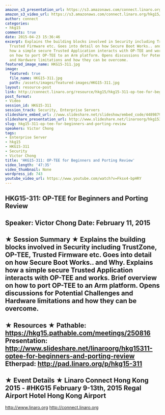 ```yaml
---
amazon_s3_presentation_url: https://s3.amazonaws.com/connect.linaro.org/hkg15/Videos/02-11-Wednesday/HKG15-311.pdf
amazon_s3_video_url: https://s3.amazonaws.com/connect.linaro.org/hkg15/Videos/02-11-Wednesday/HKG15-311+OP-TEE+for+Beginners+and+Porting+Review.mp4
author: connect
categories:
- hkg15
comments: true
date: 2015-04-23 15:36:46
excerpt: Explains the building blocks involved in Security including TrustZone, OP-TEE,
  Trusted Firmware etc. Goes into detail on how Secure Boot Works.. and Why. Explains
  how a simple secure Trusted Application interacts with OP-TEE and works. Brief overview
  on how to port OP-TEE to an Arm platform. Opens discussions for Potential Challenges
  and Hardware limitations and how they can be overcome.
featured_image_name: HKG15-311.jpg
image:
  featured: true
  file_name: HKG15-311.jpg
  path: /assets/images/featured-images/HKG15-311.jpg
layout: resource-post
link: http://connect.linaro.org/resource/hkg15/hkg15-311-op-tee-for-beginners-and-porting-review/
post_format:
- Video
session_id: HKG15-311
session_track: Security, Enterprise Servers
slideshare_embed_url: //www.slideshare.net/slideshow/embed_code/44898792
slideshare_presentation_url: http://www.slideshare.net/linaroorg/hkg15311-optee-for-beginners-and-porting-review
slug: hkg15-311-op-tee-for-beginners-and-porting-review
speakers: Victor Chong
tags:
- Enterprise Server
- hkg15
- HKG15-311
- Security
- Victor Chong
title: 'HKG15-311: OP-TEE for Beginners and Porting Review'
video_length: '47:35'
video_thumbnail: None
wordpress_id: 743
youtube_video_url: https://www.youtube.com/watch?v=Fksx4-bpHRY
---
```


HKG15-311: OP-TEE for Beginners and Porting Review 
--------------------------------------------------- 
Speaker: Victor Chong 
Date: February 11, 2015 
--------------------------------------------------- 
★ Session Summary ★ 
Explains the building blocks involved in Security including TrustZone, OP-TEE, Trusted Firmware etc. Goes into detail on how Secure Boot Works.. and Why. Explains how a simple secure Trusted Application interacts with OP-TEE and works. Brief overview on how to port OP-TEE to an Arm platform. Opens discussions for Potential Challenges and Hardware limitations and how they can be overcome. 
-------------------------------------------------- 
★ Resources ★ 
Pathable: https://hkg15.pathable.com/meetings/250816 
Presentation:  http://www.slideshare.net/linaroorg/hkg15311-optee-for-beginners-and-porting-review 
Etherpad: http://pad.linaro.org/p/hkg15-311 
--------------------------------------------------- 
★ Event Details ★ 
Linaro Connect Hong Kong 2015 - #HKG15 
February 9-13th, 2015 
Regal Airport Hotel Hong Kong Airport 
--------------------------------------------------- 
http://www.linaro.org 
http://connect.linaro.org